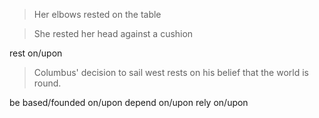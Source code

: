 
>Her elbows rested on the table

>She rested her head against a cushion

rest on/upon

>Columbus' decision to sail west rests on his belief that the world is round.

be based/founded on/upon
depend on/upon
rely on/upon